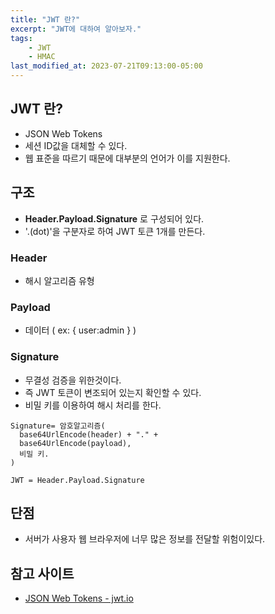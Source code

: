 ```yaml
---
title: "JWT 란?"
excerpt: "JWT에 대하여 알아보자."
tags:
    - JWT
    - HMAC
last_modified_at: 2023-07-21T09:13:00-05:00
---
```

## JWT 란?
- JSON Web Tokens
- 세션 ID값을 대체할 수 있다.
- 웹 표준을 따르기 때문에 대부분의 언어가 이를 지원한다.


## 구조
- **Header.Payload.Signature** 로 구성되어 있다.
- '.(dot)'을 구분자로 하여 JWT 토큰 1개를 만든다.

### Header
- 해시 알고리즘 유형

### Payload
- 데이터 ( ex: { user:admin } )

### Signature
- 무결성 검증을 위한것이다.
- 즉 JWT 토큰이 변조되어 있는지 확인할 수 있다.
- 비밀 키를 이용하여 해시 처리를 한다.

```
Signature= 암호알고리즘(
  base64UrlEncode(header) + "." +
  base64UrlEncode(payload),
  비밀 키.
)

JWT = Header.Payload.Signature
```


## 단점
- 서버가 사용자 웹 브라우저에 너무 많은 정보를 전달할 위험이있다.

## 참고 사이트
- [JSON Web Tokens - jwt.io](https://jwt.io/)